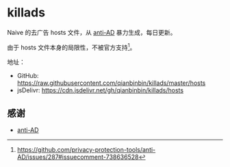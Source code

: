# killads

Naive 的去广告 hosts 文件，从 [anti-AD](https://github.com/privacy-protection-tools/anti-AD) 暴力生成，每日更新。

由于 hosts 文件本身的局限性，不被官方支持[^1]。

地址：

- GitHub: https://raw.githubusercontent.com/qianbinbin/killads/master/hosts
- jsDelivr: https://cdn.jsdelivr.net/gh/qianbinbin/killads/hosts

## 感谢

- [anti-AD](https://github.com/privacy-protection-tools/anti-AD)

[^1]: https://github.com/privacy-protection-tools/anti-AD/issues/287#issuecomment-738636528